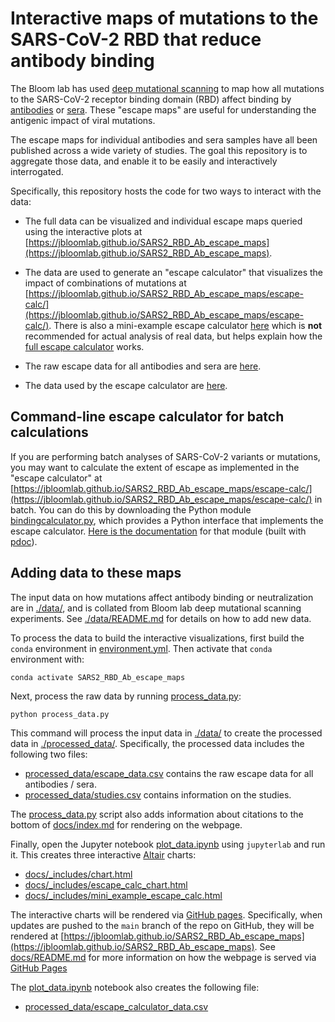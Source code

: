 # Interactive maps of mutations to the SARS-CoV-2 RBD that reduce antibody binding
The Bloom lab has used [deep mutational scanning](https://www.sciencedirect.com/science/article/pii/S1931312820306247) to map how all mutations to the SARS-CoV-2 receptor binding domain (RBD) affect binding by [antibodies](https://www.science.org/doi/10.1126/science.abf9302) or [sera](https://www.sciencedirect.com/science/article/pii/S1931312821000822).
These "escape maps" are useful for understanding the antigenic impact of viral mutations.

The escape maps for individual antibodies and sera samples have all been published across a wide variety of studies.
The goal this repository is to aggregate those data, and enable it to be easily and interactively interrogated.

Specifically, this repository hosts the code for two ways to interact with the data:

  - The full data can be visualized and individual escape maps queried using the interactive plots at [https://jbloomlab.github.io/SARS2_RBD_Ab_escape_maps](https://jbloomlab.github.io/SARS2_RBD_Ab_escape_maps).

  - The data are used to generate an "escape calculator" that visualizes the impact of combinations of mutations at [https://jbloomlab.github.io/SARS2_RBD_Ab_escape_maps/escape-calc/](https://jbloomlab.github.io/SARS2_RBD_Ab_escape_maps/escape-calc/). There is also a mini-example escape calculator [here](https://jbloomlab.github.io/SARS2_RBD_Ab_escape_maps/mini-example-escape-calc/) which is **not** recommended for actual analysis of real data, but helps explain how the [full escape calculator](https://jbloomlab.github.io/SARS2_RBD_Ab_escape_maps/escape-calc/) works.

  - The raw escape data for all antibodies and sera are [here](processed_data/escape_data.csv).

  - The data used by the escape calculator are [here](processed_data/escape_calculator_data.csv).

## Command-line escape calculator for batch calculations
If you are performing batch analyses of SARS-CoV-2 variants or mutations, you may want to calculate the extent of escape as implemented in the "escape calculator" at [https://jbloomlab.github.io/SARS2_RBD_Ab_escape_maps/escape-calc/](https://jbloomlab.github.io/SARS2_RBD_Ab_escape_maps/escape-calc/) in batch.
You can do this by downloading the Python module [bindingcalculator.py](bindingcalculator.py), which provides a Python interface that implements the escape calculator.
[Here is the documentation](https://jbloomlab.github.io/SARS2_RBD_Ab_escape_maps/bindingcalculator.html) for that module (built with [pdoc](https://pdoc.dev/docs/pdoc.html)).

## Adding data to these maps
The input data on how mutations affect antibody binding or neutralization are in [./data/](data), and is collated from Bloom lab deep mutational scanning experiments.
See [./data/README.md](data/README.md) for details on how to add new data.

To process the data to build the interactive visualizations, first build the `conda` environment in [environment.yml](environment.yml).
Then activate that `conda` environment with:

    conda activate SARS2_RBD_Ab_escape_maps

Next, process the raw data by running [process_data.py](process_data.py):

    python process_data.py

This command will process the input data in [./data/](data) to create the processed data in [./processed_data/](processed_data).
Specifically, the processed data includes the following two files:

 - [processed_data/escape_data.csv](processed_data/escape_data.csv) contains the raw escape data for all antibodies / sera.
 - [processed_data/studies.csv](processed_data/studies.csv) contains information on the studies.

The [process_data.py](process_data.py) script also adds information about citations to the bottom of [docs/index.md](docs/index.md) for rendering on the webpage.

Finally, open the Jupyter notebook [plot_data.ipynb](plot_data.ipynb) using `jupyterlab` and run it.
This creates three interactive [Altair](https://altair-viz.github.io/) charts:

  - [docs/_includes/chart.html](docs/_includes/chart.html)
  - [docs/_includes/escape_calc_chart.html](docs/_includes/escape_calc_chart.html)
  - [docs/_includes/mini_example_escape_calc.html](docs/_includes/mini_example_escape_calc_chart.html)

The interactive charts will be rendered via [GitHub pages](https://pages.github.com/).
Specifically, when updates are pushed to the `main` branch of the repo on GitHub, they will be rendered at [https://jbloomlab.github.io/SARS2_RBD_Ab_escape_maps](https://jbloomlab.github.io/SARS2_RBD_Ab_escape_maps).
See [docs/README.md](docs/README.md) for more information on how the webpage is served via [GitHub Pages](https://pages.github.com/)

The [plot_data.ipynb](plot_data.ipynb) notebook also creates the following file:

  - [processed_data/escape_calculator_data.csv](processed_data/escape_calculator_data.csv)
